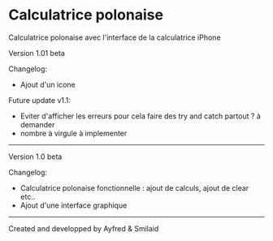 # Calculatrice polonaise
Calculatrice polonaise avec l'interface de la calculatrice iPhone

Version 1.01 beta

Changelog:
- Ajout d'un icone

Future update v1.1:
- Eviter d'afficher les erreurs pour cela faire des try and catch partout ? à demander
- nombre à virgule à implementer

-------------------------------------------------------------------------------------------------------------------------------------------------------------------------
Version 1.0 beta

Changelog:
- Calculatrice polonaise fonctionnelle : ajout de calculs, ajout de clear etc..
- Ajout d'une interface graphique

-------------------------------------------------------------------------------------------------------------------------------------------------------------------------



Created and developped by Ayfred & Smilaid

